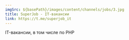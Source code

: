 ```yaml
---
imgSrc: ${basePath}/images/content/channels/jobs/3.jpg
title: SuperJob - IT-вакансии
link: https://t.me/superjob_it
---
```


IT-вакансии, в том числе по PHP
